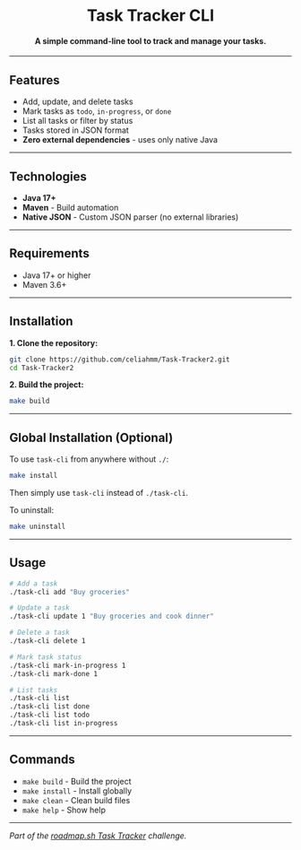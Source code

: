 <div align="center">

# Task Tracker CLI

#### A simple command-line tool to track and manage your tasks.

</div>

---

## Features

- Add, update, and delete tasks
- Mark tasks as `todo`, `in-progress`, or `done`
- List all tasks or filter by status
- Tasks stored in JSON format
- **Zero external dependencies** - uses only native Java

---

## Technologies

- **Java 17+**
- **Maven** - Build automation
- **Native JSON** - Custom JSON parser (no external libraries)

---

## Requirements

- Java 17+ or higher
- Maven 3.6+

---

## Installation

**1. Clone the repository:**

```bash
git clone https://github.com/celiahmm/Task-Tracker2.git
cd Task-Tracker2
```

**2. Build the project:**

```bash
make build
```

---

## Global Installation (Optional)

To use `task-cli` from anywhere without `./`:

```bash
make install
```

Then simply use `task-cli` instead of `./task-cli`.

To uninstall:

```bash
make uninstall
```

---

## Usage

```bash
# Add a task
./task-cli add "Buy groceries"

# Update a task
./task-cli update 1 "Buy groceries and cook dinner"

# Delete a task
./task-cli delete 1

# Mark task status
./task-cli mark-in-progress 1
./task-cli mark-done 1

# List tasks
./task-cli list
./task-cli list done
./task-cli list todo
./task-cli list in-progress
```

---

## Commands

- `make build` - Build the project
- `make install` - Install globally
- `make clean` - Clean build files
- `make help` - Show help

---

_Part of the [roadmap.sh Task Tracker](https://roadmap.sh/projects/task-tracker) challenge._
